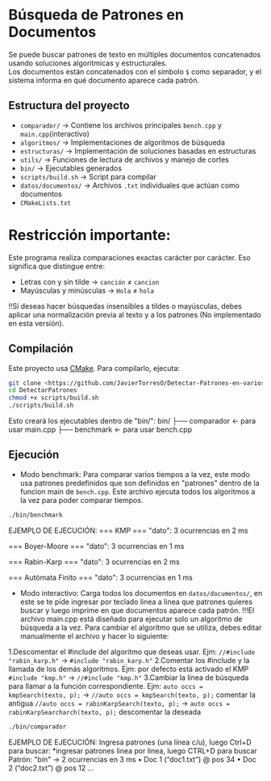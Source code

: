 # Búsqueda de Patrones en Documentos

Se puede buscar patrones de texto en múltiples documentos concatenados usando soluciones algoritmicas y estructurales.  
Los documentos están concatenados con el símbolo `$` como separador, y el sistema informa en qué documento aparece cada patrón.

## Estructura del proyecto

- `comparador/` → Contiene los archivos principales `bench.cpp` y `main.cpp`(interactivo)
- `algoritmos/` → Implementaciones de algoritmos de búsqueda
- `estructuras/` → Implementación de soluciones basadas en estructuras
- `utils/` → Funciones de lectura de archivos y manejo de cortes
- `bin/` → Ejecutables generados
- `scripts/build.sh` → Script para compilar
- `datos/documentos/` → Archivos `.txt` individuales que actúan como documentos
- `CMakeLists.txt`

# Restricción importante:

Este programa realiza comparaciones exactas carácter por carácter.
Eso significa que distingue entre:
- Letras con y sin tilde → `canción` ≠ `cancion`
- Mayúsculas y minúsculas → `Hola` ≠ `hola`

!!Si deseas hacer búsquedas insensibles a tildes o mayúsculas, debes aplicar una normalización previa al texto y a los patrones (No implementado en esta versión).


## Compilación
Este proyecto usa [CMake](https://cmake.org/). Para compilarlo, ejecuta:

```bash
git clone <https://github.com/JavierTorresO/Detectar-Patrones-en-varios-archivos>
cd DetectarPatrones
chmod +x scripts/build.sh
./scripts/build.sh
```
Esto creará los ejecutables dentro de "bin/":
bin/
├── comparador     ← para usar main.cpp
├── benchmark      ← para usar bench.cpp

## Ejecución

- Modo benchmark:
Para comparar varios tiempos a la vez, este modo usa patrones predefinidos que son definidos en "patrones" dentro de la funcion main de `bench.cpp`. Este archivo ejecuta todos los algoritmos a la vez para poder comparar tiempos.

```bash
./bin/benchmark
```
EJEMPLO DE EJECUCIÓN:
=== KMP ===
  "dato": 3 ocurrencias en 2 ms

=== Boyer-Moore ===
  "dato": 3 ocurrencias en 1 ms

=== Rabin-Karp ===
  "dato": 3 ocurrencias en 2 ms

=== Autómata Finito ===
  "dato": 3 ocurrencias en 1 ms


- Modo interactivo:
Carga todos los documentos en `datos/documentos/`, en este se te pide ingresar por teclado linea a linea que patrones quieres buscar y luego imprime en que documentos aparece cada patrón. 
!!!El archivo main.cpp está diseñado para ejecutar solo un algoritmo de búsqueda a la vez.
Para cambiar el algoritmo que se utiliza, debes editar manualmente el archivo y hacer lo siguiente:

1.Descomentar el #include del algoritmo que deseas usar.
Ejm: `//#include "rabin_karp.h"` -> `#include "rabin_karp.h"`
2.Comentar los #include y la llamada de los demás algoritmos.
Ejm: por defecto está activado el KMP `#include "kmp.h"` -> `//#include "kmp.h"`
3.Cambiar la línea de búsqueda para llamar a la función correspondiente.
Ejm: `auto occs = kmpSearch(texto, p);` -> `//auto occs = kmpSearch(texto, p);` comentar la antigua
     `//auto occs = rabinKarpSearch(texto, p);` -> `auto occs = rabinKarpSearcharch(texto, p);` descomentar la  deseada
     

```bash
./bin/comparador
```
EJEMPLO DE EJECUCIÓN:
Ingresa patrones (una línea c/u), luego Ctrl+D para buscar:
*ingresar patrones linea por linea, luego CTRL+D para buscar
Patrón: "bin" → 2 ocurrencias en 3 ms
  • Doc 1 (“doc1.txt”) @ pos 34
  • Doc 2 (“doc2.txt”) @ pos 12
...
